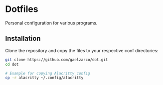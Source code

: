 # Dotfiles

Personal configuration for various programs.

## Installation

Clone the repository and copy the files to your respective conf directories:

```bash
git clone https://github.com/gaelzarco/dot.git
cd dot

# Example for copying Alacritty config
cp -r alacritty ~/.config/alacritty

